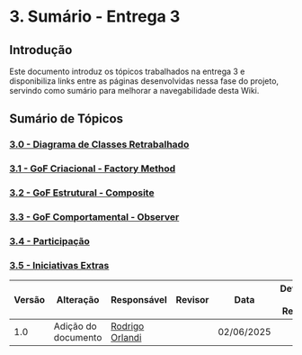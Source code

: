 # 3. Sumário - Entrega 3

## Introdução
Este documento introduz os tópicos trabalhados na entrega 3 e disponibiliza links entre as páginas desenvolvidas nessa fase do projeto, servindo como sumário para melhorar a navegabilidade desta Wiki.

## Sumário de Tópicos

### [3.0 - Diagrama de Classes Retrabalhado](/./docs/PadroesDeProjeto/3.0.DiagramaClasses.md) 

### [3.1 - GoF Criacional - Factory Method](/./docs/PadroesDeProjeto/3.1.GoFsCriacionais.md)

### [3.2 - GoF Estrutural - Composite](/./docs/PadroesDeProjeto/3.2.GoFsEstruturais.md)

### [3.3 - GoF Comportamental - Observer](/./docs/PadroesDeProjeto/3.3.GoFsComportamentais.md)

### [3.4 - Participação](/./docs/PadroesDeProjeto/3.4.ParticipacoesPadroes.md) 

### [3.5 - Iniciativas Extras](/./docs/PadroesDeProjeto/3.5.IniciativasExtras.md)

| Versão | Alteração                  | Responsável     | Revisor | Data       | Detalhes da Revisão |
| -      | -                          | -               | -       | -          | -                   |
| 1.0    | Adição do documento | [Rodrigo Orlandi](https://github.com/OrlandiRodrigo)| | 02/06/2025 | |
